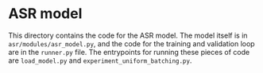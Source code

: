 # ASR model
This directory contains the code for the ASR model. The model itself is in `asr/modules/asr_model.py`, and
the code for the training and validation loop are in the `runner.py` file. The entrypoints for running these pieces of
code are `load_model.py` and `experiment_uniform_batching.py`.
